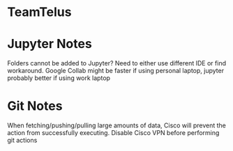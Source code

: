 # TeamTelus

# Jupyter Notes

Folders cannot be added to Jupyter? Need to either use different IDE or find workaround.
Google Collab might be faster if using personal laptop, jupyter probably better if using work laptop

# Git Notes

When fetching/pushing/pulling large amounts of data, Cisco will prevent the action from successfully executing. Disable Cisco VPN before performing git actions
